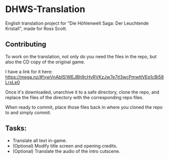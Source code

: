 # DHWS-Translation
English translation project for "Die Höhlenwelt Saga: Der Leuchtende Kristall", made for Ross Scott.

## Contributing
To work on the translation, not only do you need the files in the repo, but also the CD copy of the original game.

I have a link for it here: https://mega.nz/#!ywVnAbIS!WEJBh9cHvRVKzJw7e7it3wcPmwttVEp1cBj58LrxLe0

Once it's downloaded, unarchive it to a safe directory, clone the repo, and replace the files of the directory with the corresponding repo files.

When ready to commit, place those files back in where you cloned the repo to and simply commit.

## Tasks:

* Translate all text in-game.
* (Optional) Modify title screen and opening credits.
* (Optional) Translate the audio of the intro cutscene.
